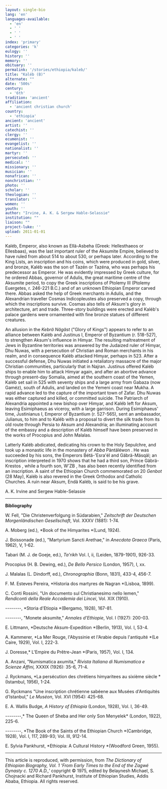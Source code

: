```yaml
---
layout: single-bio
lang: 'en'
languages-available:
  - 'en'
  - ' '
  - ' '
  - ' '
index: 'primary'
categories: 'k'
eulogy: ''
history: ''
memory: ''
obituary: ''
permalink: '/stories/ethiopia/kaleb/'
title: "Kaléb (B)"
alternate: ""
date: '500s'
century:
  - '6th'
tradition: 'ancient'
affiliation:
  - 'ancient christian church'
country:
  - 'ethiopia'
ancient: 'ancient'
artist: ''
catechist: ''
clergy: ''
ecumenist: ''
evangelist: ''
nationalist: ''
martyr: ''
persecuted: ''
medical: ''
missionary: ''
musician: ''
nonafrican: ''
nonchristian: ''
photo: ''
scholar: ''
theologian: ''
translator: ''
women: ''
youth: ''
author: "Irvine, A. K. & Sergew Hable-Selassie"
institution: ""
liaison: ""
project-luke: ''
upload: 2011-01-01
---
```




Kal&eacute;b, Emperor, also known as Ell&auml;-Asbeha (Greek: Hellesthaeos or Ellesbaas), was the last important ruler of the Aksumite Empire, believed to have ruled from about 514 to about 530, or perhaps later. According to the King Lists, an inscription and his coins, which were produced in gold, silver, and bronze, Kaléb was the son of Tazén or Tazéna, who was perhaps his predecessor as Emperor. He was evidently impressed by Greek culture, for he ordered Abbas, governor of Adulis, the great maritime centre of the Aksumite period, to copy the Greek inscriptions of Ptolemy III (Ptolemy Euergetes, r. 246-221 B.C.) and of an unknown Ethiopian Emperor carved there. Abbas asked the help of Greek merchants in Adulis, and the Alexandrian traveller Cosmas Indicopleustes also preserved a copy, through which the inscriptions survive. Cosmas also tells of Aksum's glory in architecture, art and trade. Three-story buildings were erected and Kaléb's palace gardens were ornamented with fine bronze statues of different creatures.

An allusion in the *Kebrä Nägäst* ("Glory of Kings") appears to refer to an alliance between Kaléb and Justinus I, Emperor of Byzantium (r. 518-527), to strengthen Aksum's influence in Himyar. The resulting maltreatment of Jews in Byzantine territories was answered by the Judaized ruler of Himyar, Dhu Nuwas, with a persecution of Christian and Roman merchants in his realm, and in consequence Kaléb attacked Himyar, perhaps in 523. After a successful defense, Dhu Nuwas initiated a retaliatory massacre of the major Christian communities, particularly that in Najran. Justinus offered Kaléb ships to enable him to attack Himyar again, and after an abortive advance through present-day Somalia, aimed at the southern coast of the Yemen, Kaléb set sail in 525 with seventy ships and a large army from Gabaza (now Gaméz), south of Adulis, and landed on the Yemeni coast near Mukha. A rapid advance led to the capture of the important town of Zafar. Dhu Nuwas was either captured and killed, or committed suicide. The Patriarch of Alexandria appointed a new bishop over Himyar, and Kaléb left for Aksum, leaving Esimiphaeus as viceroy, with a large garrison. During Esimiphaeus' time, Justinianus I, Emperor of Byzantium (r. 527-565), sent an ambassador, Julianus, to him and to Kaléb with a proposal to divert the silk trade from its old route through Persia to Aksum and Alexandria; an illuminating account of the embassy and a description of Kaléb himself have been preserved in the works of Procopius and John Malalas.

Latterly Kaléb abdicated, dedicating his crown to the Holy Sepulchre, and took up a monastic life in the monastery of *Abba* Päntäléwon . He was succeeded by his sons, the Emperors Bétä-'Esra'él and Gäbrä-Mäsqäl; an inscription interpreted in 1970 shows that he had a third son, Prince Gäbrä-Krestos , while a fourth son, W'ZB , has also been recently identified from an inscription. A saint of the Ethiopian Church commemorated on 20 *Genbot* (28 May), Kaléb is also revered in the Greek Orthodox and Catholic Churches. A ruin near Aksum, Endä Kaléb, is said to be his grave.

A. K. Irvine and Sergew Hable-Selassie

---

**Bibliography**

W. Fell, "Die Christenverfolgung in Südarabien," *Zeitschrift der Deutschen Morgenl&auml;ndischen Gesellschaft*, Vol. XXXV (1881): 1-74.

A. Moberg (ed.), *Book of the Himyarites *(Lund, 1924).

J. Boissonade (ed.), "Martyrium Sancti Arethae," in *Anecdota Graeca* (Paris, 1962), V, 1-62.

Tabari (M. J. de Goeje, ed.), *Ta'rikh* Vol. I, ii, (Leiden, 1879-1901), 926-33.

Procopius (H. B. Dewing, ed.), *De Bello Persico* (London, 1957), I, xx.

J. Malalas (L. Dindorff, ed.), *Chronographia* (Bonn, 1831), 433-4, 456-7.

F. M. Esteves Pereira, *Historia dos martyres de Nagran *(Lisboa, 1899).

C. Conti Rossini, "Un documento sul Christianesimo nello Iemen," *Rendiconti della Reale Accademia dei Lincei*, Vol. XIX (1910).

--------, *Storia d'Etiopia *(Bergamo, 1928), 167-81.

--------, "Monete aksumite," *Annales d'Ethiopie*, Vol. I (1927): 200-03.

E. Littmann, *Deutsche Aksum-Expedition *(Berlin, 1913), Vol. I, 53-4.

A. Kammerer, *La Mer Rouge, l'Abyssinie et l'Arabie depuis l'antiquité *(Le Caire, 1929), Vol. I, 222-3.

J. Doresse,* L'Empire du Prêtre-Jean *(Paris, 1957), Vol. I, 134.

A. Anzani, "Numismatica axumita," *Rivista Italiana di  Numismatica e Scienze Affini,* XXXIX (1926): 35-6, 71-4.

J. Ryckmans, *La persécution des chrétiens himyaritees au sixième siècle *(Istambul, 1956), 1-24.

G. Ryckmans "Une inscription chrétienne sabéene aux Musées d'Antiquités d'Istanbul," *Le Muséon*, Vol. XVI (1954): 425-68.

E. A. Wallis Budge, *A History of Ethiopia* (London, 1928), Vol. I, 36-49.

--------,* The Queen of Sheba and Her only Son Menyelek* (London, 1922), 225-6.

--------, *The Book of the Saints of the  Ethiopian Church *(Cambridge, 1928), Vol. I, 117, 289-93; Vol. III, 912-14.

E. Sylvia Pankhurst, *Ethiopia: A Cultural History *(Woodford Green, 1955).

---

This article is reproduced, with permission, from *The Dictionary of Ethiopian Biography, Vol. 1 'From Early Times to the End of the Zagwé Dynasty c. 1270 A.D.,'* copyright &copy; 1975, edited by Belaynesh Michael, S. Chojnacki and Richard Pankhurst, Institute of Ethiopian Studies, Addis Ababa, Ethiopia.  All rights reserved.
